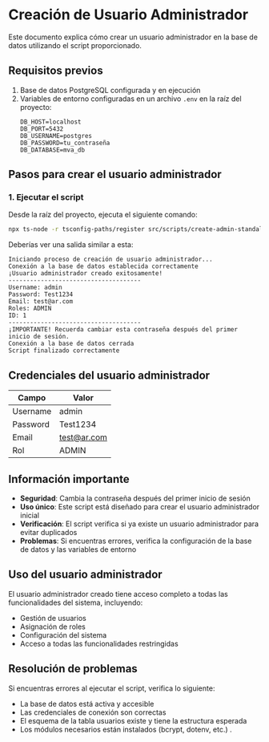 # Creación de Usuario Administrador

Este documento explica cómo crear un usuario administrador en la base de datos utilizando el script proporcionado.

## Requisitos previos

1. Base de datos PostgreSQL configurada y en ejecución
2. Variables de entorno configuradas en un archivo `.env` en la raíz del proyecto:
   ```
   DB_HOST=localhost
   DB_PORT=5432
   DB_USERNAME=postgres
   DB_PASSWORD=tu_contraseña
   DB_DATABASE=mva_db
   ```

## Pasos para crear el usuario administrador

### 1. Ejecutar el script

Desde la raíz del proyecto, ejecuta el siguiente comando:

```bash
npx ts-node -r tsconfig-paths/register src/scripts/create-admin-standalone.ts
```

Deberías ver una salida similar a esta:

```
Iniciando proceso de creación de usuario administrador...
Conexión a la base de datos establecida correctamente
¡Usuario administrador creado exitosamente!
-------------------------------------
Username: admin
Password: Test1234
Email: test@ar.com
Roles: ADMIN
ID: 1
-------------------------------------
¡IMPORTANTE! Recuerda cambiar esta contraseña después del primer inicio de sesión.
Conexión a la base de datos cerrada
Script finalizado correctamente
```

## Credenciales del usuario administrador

| Campo    | Valor       |
| -------- | ----------- |
| Username | admin       |
| Password | Test1234    |
| Email    | test@ar.com |
| Rol      | ADMIN       |

## Información importante

- **Seguridad**: Cambia la contraseña después del primer inicio de sesión
- **Uso único**: Este script está diseñado para crear el usuario administrador inicial
- **Verificación**: El script verifica si ya existe un usuario administrador para evitar duplicados
- **Problemas**: Si encuentras errores, verifica la configuración de la base de datos y las variables de entorno

## Uso del usuario administrador

El usuario administrador creado tiene acceso completo a todas las funcionalidades del sistema, incluyendo:

- Gestión de usuarios
- Asignación de roles
- Configuración del sistema
- Acceso a todas las funcionalidades restringidas

## Resolución de problemas

Si encuentras errores al ejecutar el script, verifica lo siguiente:

- La base de datos está activa y accesible
- Las credenciales de conexión son correctas
- El esquema de la tabla usuarios existe y tiene la estructura esperada
- Los módulos necesarios están instalados (bcrypt, dotenv, etc.)
  .
